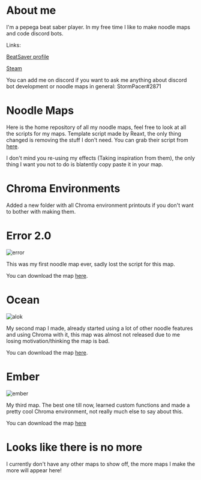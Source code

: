 # About me
I'm a pepega beat saber player. In my free time I like to make noodle maps and code discord bots. 

Links:

[BeatSaver profile](https://beatsaver.com/profile/4288783)

[Steam](https://steamcommunity.com/profiles/76561198343533017)

You can add me on discord if you want to ask me anything about discord bot development or noodle maps in general: StormPacer#2871

# Noodle Maps
Here is the home repository of all my noodle maps, feel free to look at all the scripts for my maps. Template script made by Reaxt, the only thing changed is removing the stuff I don't need. You can grab their script from [here](https://github.com/Aeroluna/NoodleExtensions/blob/master/Documentation/examples/documentationMap/demo.js). 

I don't mind you re-using my effects (Taking inspiration from them), the only thing I want you not to do is blatently copy paste it in your map.

# Chroma Environments
Added a new folder with all Chroma environment printouts if you don't want to bother with making them.

# Error 2.0

![error](https://user-images.githubusercontent.com/73640025/143054965-70e2c038-4111-4c19-ad10-9d4a2de48699.jpg)

This was my first noodle map ever, sadly lost the script for this map.

You can download the map [here](https://beatsaver.com/maps/1d3d2).

# Ocean

![alok](https://user-images.githubusercontent.com/73640025/143055050-e9f36174-36a4-4f90-80b6-ca9453fe1223.jpg)

My second map I made, already started using a lot of other noodle features and using Chroma with it, this map was almost not released due to me losing motivation/thinking the map is bad.

You can download the map [here](https://beatsaver.com/maps/1de59).

# Ember

![ember](https://user-images.githubusercontent.com/73640025/147773348-20f918b6-1d91-4006-885a-5b47b26dc632.png)

My third map. The best one till now, learned custom functions and made a pretty cool Chroma environment, not really much else to say about this.

You can download the map [here](https://beatsaver.com/maps/1f4e4)

# Looks like there is no more

I currently don't have any other maps to show off, the more maps I make the more will appear here!
